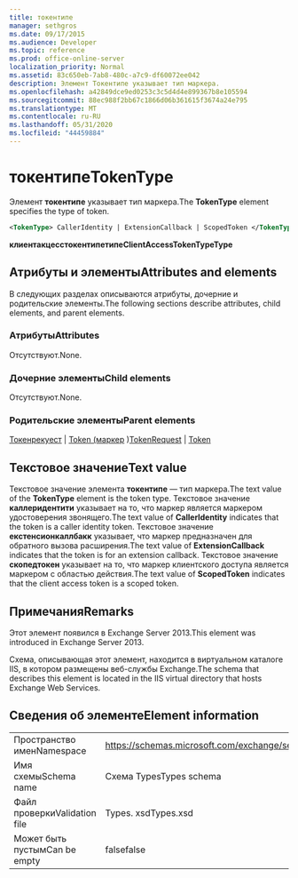 ```yaml
---
title: токентипе
manager: sethgros
ms.date: 09/17/2015
ms.audience: Developer
ms.topic: reference
ms.prod: office-online-server
localization_priority: Normal
ms.assetid: 83c650eb-7ab8-480c-a7c9-df60072ee042
description: Элемент Токентипе указывает тип маркера.
ms.openlocfilehash: a42849dce9ed0253c3c5d4d4e899367b8e105594
ms.sourcegitcommit: 88ec988f2bb67c1866d06b361615f3674a24e795
ms.translationtype: MT
ms.contentlocale: ru-RU
ms.lasthandoff: 05/31/2020
ms.locfileid: "44459884"
---
```

# <a name="tokentype"></a><span data-ttu-id="58c89-103">токентипе</span><span class="sxs-lookup"><span data-stu-id="58c89-103">TokenType</span></span>

<span data-ttu-id="58c89-104">Элемент **токентипе** указывает тип маркера.</span><span class="sxs-lookup"><span data-stu-id="58c89-104">The **TokenType** element specifies the type of token.</span></span> 
  
```XML
<TokenType> CallerIdentity | ExtensionCallback | ScopedToken </TokenType>
```

 <span data-ttu-id="58c89-105">**клиентакцесстокентипетипе**</span><span class="sxs-lookup"><span data-stu-id="58c89-105">**ClientAccessTokenTypeType**</span></span>
## <a name="attributes-and-elements"></a><span data-ttu-id="58c89-106">Атрибуты и элементы</span><span class="sxs-lookup"><span data-stu-id="58c89-106">Attributes and elements</span></span>

<span data-ttu-id="58c89-107">В следующих разделах описываются атрибуты, дочерние и родительские элементы.</span><span class="sxs-lookup"><span data-stu-id="58c89-107">The following sections describe attributes, child elements, and parent elements.</span></span>
  
### <a name="attributes"></a><span data-ttu-id="58c89-108">Атрибуты</span><span class="sxs-lookup"><span data-stu-id="58c89-108">Attributes</span></span>

<span data-ttu-id="58c89-109">Отсутствуют.</span><span class="sxs-lookup"><span data-stu-id="58c89-109">None.</span></span>
  
### <a name="child-elements"></a><span data-ttu-id="58c89-110">Дочерние элементы</span><span class="sxs-lookup"><span data-stu-id="58c89-110">Child elements</span></span>

<span data-ttu-id="58c89-111">Отсутствуют.</span><span class="sxs-lookup"><span data-stu-id="58c89-111">None.</span></span>
  
### <a name="parent-elements"></a><span data-ttu-id="58c89-112">Родительские элементы</span><span class="sxs-lookup"><span data-stu-id="58c89-112">Parent elements</span></span>

<span data-ttu-id="58c89-113">[Токенрекуест](tokenrequest.md)  |  [Token (маркер](token.md) )</span><span class="sxs-lookup"><span data-stu-id="58c89-113">[TokenRequest](tokenrequest.md) | [Token](token.md)</span></span>
  
## <a name="text-value"></a><span data-ttu-id="58c89-114">Текстовое значение</span><span class="sxs-lookup"><span data-stu-id="58c89-114">Text value</span></span>

<span data-ttu-id="58c89-115">Текстовое значение элемента **токентипе** — тип маркера.</span><span class="sxs-lookup"><span data-stu-id="58c89-115">The text value of the **TokenType** element is the token type.</span></span> <span data-ttu-id="58c89-116">Текстовое значение **каллеридентити** указывает на то, что маркер является маркером удостоверения звонящего.</span><span class="sxs-lookup"><span data-stu-id="58c89-116">The text value of **CallerIdentity** indicates that the token is a caller identity token.</span></span> <span data-ttu-id="58c89-117">Текстовое значение **екстенсионкаллбакк** указывает, что маркер предназначен для обратного вызова расширения.</span><span class="sxs-lookup"><span data-stu-id="58c89-117">The text value of **ExtensionCallback** indicates that the token is for an extension callback.</span></span> <span data-ttu-id="58c89-118">Текстовое значение **скопедтокен** указывает на то, что маркер клиентского доступа является маркером с областью действия.</span><span class="sxs-lookup"><span data-stu-id="58c89-118">The text value of **ScopedToken** indicates that the client access token is a scoped token.</span></span> 
  
## <a name="remarks"></a><span data-ttu-id="58c89-119">Примечания</span><span class="sxs-lookup"><span data-stu-id="58c89-119">Remarks</span></span>

<span data-ttu-id="58c89-120">Этот элемент появился в Exchange Server 2013.</span><span class="sxs-lookup"><span data-stu-id="58c89-120">This element was introduced in Exchange Server 2013.</span></span>
  
<span data-ttu-id="58c89-121">Схема, описывающая этот элемент, находится в виртуальном каталоге IIS, в котором размещены веб-службы Exchange.</span><span class="sxs-lookup"><span data-stu-id="58c89-121">The schema that describes this element is located in the IIS virtual directory that hosts Exchange Web Services.</span></span>
  
## <a name="element-information"></a><span data-ttu-id="58c89-122">Сведения об элементе</span><span class="sxs-lookup"><span data-stu-id="58c89-122">Element information</span></span>

|||
|:-----|:-----|
|<span data-ttu-id="58c89-123">Пространство имен</span><span class="sxs-lookup"><span data-stu-id="58c89-123">Namespace</span></span>  <br/> |https://schemas.microsoft.com/exchange/services/2006/types  <br/> |
|<span data-ttu-id="58c89-124">Имя схемы</span><span class="sxs-lookup"><span data-stu-id="58c89-124">Schema name</span></span>  <br/> |<span data-ttu-id="58c89-125">Схема Types</span><span class="sxs-lookup"><span data-stu-id="58c89-125">Types schema</span></span>  <br/> |
|<span data-ttu-id="58c89-126">Файл проверки</span><span class="sxs-lookup"><span data-stu-id="58c89-126">Validation file</span></span>  <br/> |<span data-ttu-id="58c89-127">Types. xsd</span><span class="sxs-lookup"><span data-stu-id="58c89-127">Types.xsd</span></span>  <br/> |
|<span data-ttu-id="58c89-128">Может быть пустым</span><span class="sxs-lookup"><span data-stu-id="58c89-128">Can be empty</span></span>  <br/> |<span data-ttu-id="58c89-129">false</span><span class="sxs-lookup"><span data-stu-id="58c89-129">false</span></span>  <br/> |
   


